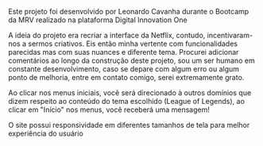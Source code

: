 Este projeto foi desenvolvido por Leonardo Cavanha durante o Bootcamp da MRV realizado na plataforma Digital Innovation One

A ideia do projeto era recriar a interface da Netflix, contudo, incentivaram-nos a sermos criativos. Eis então minha vertente com funcionalidades parecidas mas com suas nuances e diferente tema. Procurei adicionar comentários ao longo da construção deste projeto, sou um ser humano em constante desenvolvimento, caso se depare com algum erro ou algum ponto de melhoria, entre em contato comigo, serei extremamente grato.

Ao clicar nos menus iniciais, você será direcionado à outros domínios que dizem respeito ao conteúdo do tema escolhido (League of Legends), ao clicar em "Início" nos menus, você receberá uma mensagem!

O site possui responsividade em diferentes tamanhos de tela para melhor experiência do usuário
